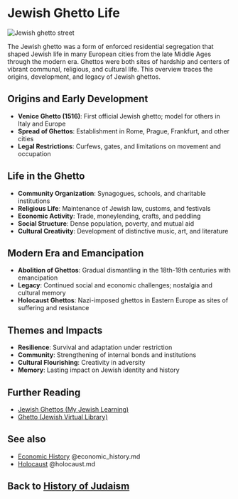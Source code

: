 # Jewish Ghetto Life

![Jewish ghetto street](ghetto_life.jpg)

The Jewish ghetto was a form of enforced residential segregation that shaped Jewish life in many European cities from the late Middle Ages through the modern era. Ghettos were both sites of hardship and centers of vibrant communal, religious, and cultural life. This overview traces the origins, development, and legacy of Jewish ghettos.

## Origins and Early Development

- **Venice Ghetto (1516)**: First official Jewish ghetto; model for others in Italy and Europe
- **Spread of Ghettos**: Establishment in Rome, Prague, Frankfurt, and other cities
- **Legal Restrictions**: Curfews, gates, and limitations on movement and occupation

## Life in the Ghetto

- **Community Organization**: Synagogues, schools, and charitable institutions
- **Religious Life**: Maintenance of Jewish law, customs, and festivals
- **Economic Activity**: Trade, moneylending, crafts, and peddling
- **Social Structure**: Dense population, poverty, and mutual aid
- **Cultural Creativity**: Development of distinctive music, art, and literature

## Modern Era and Emancipation

- **Abolition of Ghettos**: Gradual dismantling in the 18th-19th centuries with emancipation
- **Legacy**: Continued social and economic challenges; nostalgia and cultural memory
- **Holocaust Ghettos**: Nazi-imposed ghettos in Eastern Europe as sites of suffering and resistance

## Themes and Impacts

- **Resilience**: Survival and adaptation under restriction
- **Community**: Strengthening of internal bonds and institutions
- **Cultural Flourishing**: Creativity in adversity
- **Memory**: Lasting impact on Jewish identity and history

## Further Reading
- [Jewish Ghettos (My Jewish Learning)](https://www.myjewishlearning.com/article/jewish-ghettos/)
- [Ghetto (Jewish Virtual Library)](https://www.jewishvirtuallibrary.org/ghetto)

## See also
- [Economic History](./economic_history.md) @economic_history.md
- [Holocaust](./holocaust.md) @holocaust.md

## Back to [History of Judaism](./README.md)
